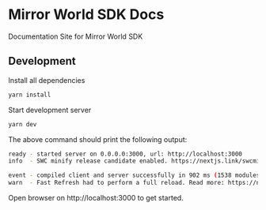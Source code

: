 # Mirror World SDK Docs

Documentation Site for Mirror World SDK

## Development
Install all dependencies

```bash
yarn install
```

Start development server
```bash
yarn dev
```

The above command should print the following output:
```bash
ready - started server on 0.0.0.0:3000, url: http://localhost:3000
info  - SWC minify release candidate enabled. https://nextjs.link/swcmin

event - compiled client and server successfully in 902 ms (1538 modules)
warn  - Fast Refresh had to perform a full reload. Read more: https://nextjs.org/docs/basic-features/fast-refresh#how-it-works
```

Open browser on http://localhost:3000 to get started.